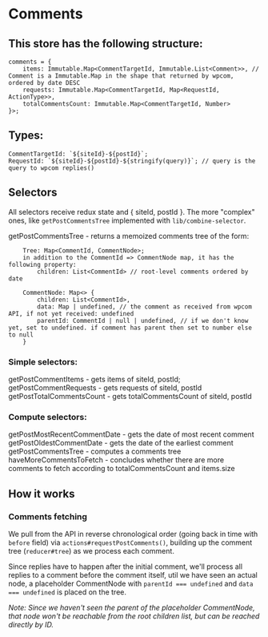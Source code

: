 Comments
========

## This store has the following structure:

```
comments = {
	items: Immutable.Map<CommentTargetId, Immutable.List<Comment>>, // Comment is a Immutable.Map in the shape that returned by wpcom, ordered by date DESC
	requests: Immutable.Map<CommentTargetId, Map<RequestId, ActionType>>,
	totalCommentsCount: Immutable.Map<CommentTargetId, Number>
}>;
```

## Types:
	CommentTargetId: `${siteId}-${postId}`;
	RequestId: `${siteId}-${postId}-${stringify(query)}`; // query is the query to wpcom replies()

## Selectors
All selectors receive redux state and { siteId, postId }.
The more "complex" ones, like ``getPostCommentsTree`` implemented with ``lib/combine-selector``. 

getPostCommentsTree - returns a memoized comments tree of the form:
```
	Tree: Map<CommentId, CommentNode>;
	in addition to the CommentId => CommentNode map, it has the following property:
		children: List<CommentId> // root-level comments ordered by date
```

```
	CommentNode: Map<> {
		children: List<CommentId>,
		data: Map | undefined, // the comment as received from wpcom API, if not yet received: undefined
		parentId: CommentId | null | undefined, // if we don't know yet, set to undefined. if comment has parent then set to number else to null 
	}
```

### Simple selectors:
getPostCommentItems - gets items of siteId, postId;
getPostCommentRequests - gets requests of siteId, postId
getPostTotalCommentsCount - gets totalCommentsCount of siteId, postId

### Compute selectors:
getPostMostRecentCommentDate - gets the date of most recent comment 
getPostOldestCommentDate - gets the date of the earliest comment
getPostCommentsTree - computes a comments tree
haveMoreCommentsToFetch - concludes whether there are more comments to fetch according to totalCommentsCount and items.size


## How it works
### Comments fetching
We pull from the API in reverse chronological order (going back in time with `before` field) via `actions#requestPostComments()`, 
building up the comment tree (`reducer#tree`) as we process each comment.

Since replies have to happen after the initial comment, we'll process all replies to a comment before the comment itself,
util we have seen an actual node, a placeholder CommentNode with `parentId === undefined` and `data === undefined` is
placed on the tree.

_Note: Since we haven't seen the parent of the placeholder CommentNode, that node won't be reachable from the root 
children list, but can be reached directly by ID._
